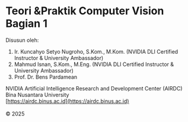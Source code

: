 # Teori &Praktik Computer Vision Bagian 1
Disusun oleh:
1. Ir. Kuncahyo Setyo Nugroho, S.Kom., M.Kom. (NVIDIA DLI Certified Instructor & University Ambassador)
2. Mahmud Isnan, S.Kom., M.Eng. (NVIDIA DLI Certified Instructor & University Ambassador)
3. Prof. Dr. Bens Pardamean

NVIDIA Artificial Intelligence Research and Development Center (AIRDC)<br>
Bina Nusantara University<br>
[https://airdc.binus.ac.id](https://airdc.binus.ac.id)<br>
<br>
© 2025
